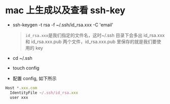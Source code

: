 # mac 上生成以及查看 ssh-key

- ssh-keygen -t rsa -f ~/.ssh/id_rsa.xxx -C 'email'

  > <code>id_rsa.xxx</code>是我们指定的文件名，这时~/.ssh 目录下会多出 id_rsa.xxx 和 id_rsa.xxx.pub 两个文件，id_rsa.xxx.pub 里保存的就是我们要使用的 key

- cd ~/.ssh
- touch config
- 配置 config, 如下所示

```JavaScript
Host *.xxx.com
  IdentityFile ~/.ssh/id_rsa.xxx
  user xxx
```
